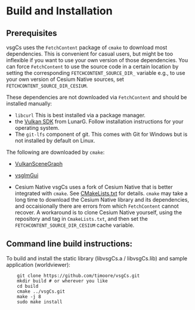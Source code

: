 # Build and Installation

## Prerequisites
vsgCs uses the `FetchContent` package of `cmake` to download most
dependencies. This is convenient for casual users, but might be too
inflexible if you want to use your own version of those
dependencies. You can force `FetchContent` to use the source code in a
certain location by setting the corresponding
`FETCHCONTENT_SOURCE_DIR_` variable e.g., to use your own version of
Cesium Native sources, set `FETCHCONTENT_SOURCE_DIR_CESIUM`.

These dependencies are not downloaded via `FetchContent` and should be
installed manually:

- `libcurl` This is best installed via a package manager.
- the [Vulkan SDK](https://vulkan.lunarg.com/sdk/home) from LunarG. Follow installation instructions
  for your operating system.
- The `git-lfs` component of git. This comes with Git for Windows but is not installed by default on Linux.

The following are downloaded by `cmake`:

- [VulkanSceneGraph](https://github.com/vsg-dev/VulkanSceneGraph)
- [vsgImGui](https://github.com/vsg-dev/vsgImGui)

- Cesium Native vsgCs uses a fork of Cesium Native that is better
  integrated with `cmake`. See [CMakeLists.txt](./CMakeLists.txt) for
  details. `cmake` may take a long time to download the Cesium Native
  library and its dependencies, and occaisionally there are errors
  from which `FetchContent` cannot recover. A workaround is to clone
  Cesium Native yourself, using the repository and tag in
  `CmakeLists.txt`, and then set the `FETCHCONTENT_SOURCE_DIR_CESIUM`
  cache variable.

## Command line build instructions:

To build and install the static library (libvsgCs.a / libvsgCs.lib) and sample
application (worldviewer):
```
    git clone https://github.com/timoore/vsgCs.git
    mkdir build # or wherever you like
    cd build
    cmake ../vsgCs.git
    make -j 8
    sudo make install
```
